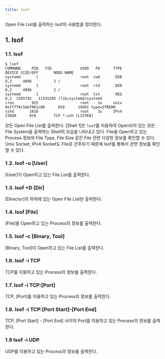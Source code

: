 ```yaml
---
title: lsof
---
```


Open File List를 출력하는 lsof의 사용법을 정리한다.

## 1. lsof

### 1.1. lsof

```shell {caption="[Shell 1] lsof"}
$ lsof
COMMAND     PID   TID             USER   FD      TYPE             DEVICE SIZE/OFF       NODE NAME
systemd       1                   root  cwd       DIR                8,2     4096          2 /
systemd       1                   root  rtd       DIR                8,2     4096          2 /
systemd       1                   root  txt       REG                8,2  1595792   11535295 /lib/systemd/systemd
cron        925                   root    1u     unix 0xffff8c5def961c00      0t0      19491 type=STREAM
sshd       1618                   root    3u     IPv4              23680      0t0        TCP *:ssh (LISTEN) 
```

모든 Open File List를 출력한다. [Shell 1]은 `lsof`를 이용하여 Open되어 있는 모든 File System을 출력하는 Shell의 모습을 나타내고 있다. File을 Open하고 있는 Process 정보와 File Type, File Size 같은 File 관련 다양한 정보를 확인할 수 있다. Unix Socket, IPv4 Socket도 File로 간주되기 때문에 lsof를 통해서 관련 정보를 확인할 수 있다.

### 1.2. lsof -u [User]

[User]가 Open하고 있는 File List를 출력한다.

### 1.3. lsof +D [Dir]

[Director]의 하위에 있는 Open File List만 출력한다.

### 1.4. lsof [File]

[File]을 Open하고 있는 Process의 정보를 출력한다.

### 1.5. lsof -c [Binary, Tool]

[Binary, Tool]이 Open하고 있는 File List를 출력한다.

### 1.6. lsof -i TCP

TCP를 이용하고 있는 Process의 정보를 출력한다.

### 1.7. lsof -i TCP:[Port]

TCP, [Port]를 이용하고 있는 Process의 정보를 출력한다.

### 1.8. lsof -i TCP:[Port Start]-[Port End]

TCP, [Port Start] - [Port End] 사이의 Port를 이용하고 있는 Process의 정보를 출력한다.

### 1.9 lsof -i UDP

UDP를 이용하고 있는 Process의 정보를 출력한다.
